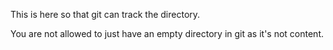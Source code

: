 This is here so that git can track the directory.

You are not allowed to just have an empty directory in git as it's not content.